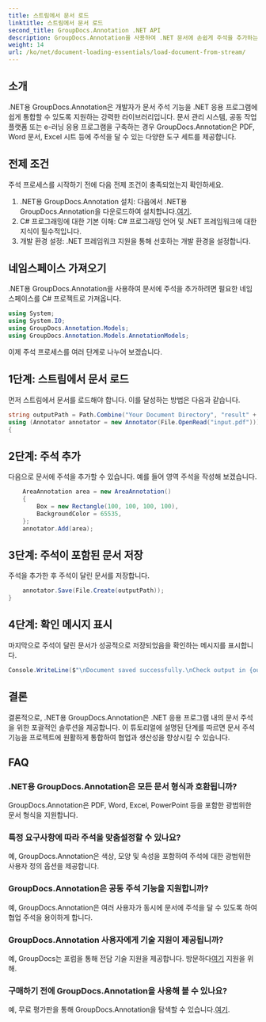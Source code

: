 ```yaml
---
title: 스트림에서 문서 로드
linktitle: 스트림에서 문서 로드
second_title: GroupDocs.Annotation .NET API
description: GroupDocs.Annotation을 사용하여 .NET 문서에 손쉽게 주석을 추가하는 방법을 알아보세요. 협업과 생산성을 향상하세요.
weight: 14
url: /ko/net/document-loading-essentials/load-document-from-stream/
---
```

## 소개
.NET용 GroupDocs.Annotation은 개발자가 문서 주석 기능을 .NET 응용 프로그램에 쉽게 통합할 수 있도록 지원하는 강력한 라이브러리입니다. 문서 관리 시스템, 공동 작업 플랫폼 또는 e-러닝 응용 프로그램을 구축하는 경우 GroupDocs.Annotation은 PDF, Word 문서, Excel 시트 등에 주석을 달 수 있는 다양한 도구 세트를 제공합니다.
## 전제 조건
주석 프로세스를 시작하기 전에 다음 전제 조건이 충족되었는지 확인하세요.
1. .NET용 GroupDocs.Annotation 설치: 다음에서 .NET용 GroupDocs.Annotation을 다운로드하여 설치합니다.[여기](https://releases.groupdocs.com/annotation/net/).
2. C# 프로그래밍에 대한 기본 이해: C# 프로그래밍 언어 및 .NET 프레임워크에 대한 지식이 필수적입니다.
3. 개발 환경 설정: .NET 프레임워크 지원을 통해 선호하는 개발 환경을 설정합니다.

## 네임스페이스 가져오기
.NET용 GroupDocs.Annotation을 사용하여 문서에 주석을 추가하려면 필요한 네임스페이스를 C# 프로젝트로 가져옵니다.
```csharp
using System;
using System.IO;
using GroupDocs.Annotation.Models;
using GroupDocs.Annotation.Models.AnnotationModels;
```

이제 주석 프로세스를 여러 단계로 나누어 보겠습니다.
## 1단계: 스트림에서 문서 로드
먼저 스트림에서 문서를 로드해야 합니다. 이를 달성하는 방법은 다음과 같습니다.
```csharp
string outputPath = Path.Combine("Your Document Directory", "result" + Path.GetExtension("input.pdf"));
using (Annotator annotator = new Annotator(File.OpenRead("input.pdf")))
{
```
## 2단계: 주석 추가
다음으로 문서에 주석을 추가할 수 있습니다. 예를 들어 영역 주석을 작성해 보겠습니다.
```csharp
	AreaAnnotation area = new AreaAnnotation()
	{
		Box = new Rectangle(100, 100, 100, 100),
		BackgroundColor = 65535,
	};
	annotator.Add(area);
```
## 3단계: 주석이 포함된 문서 저장
주석을 추가한 후 주석이 달린 문서를 저장합니다.
```csharp
	annotator.Save(File.Create(outputPath));
}
```
## 4단계: 확인 메시지 표시
마지막으로 주석이 달린 문서가 성공적으로 저장되었음을 확인하는 메시지를 표시합니다.
```csharp
Console.WriteLine($"\nDocument saved successfully.\nCheck output in {outputPath}.");
```

## 결론
결론적으로, .NET용 GroupDocs.Annotation은 .NET 응용 프로그램 내의 문서 주석을 위한 포괄적인 솔루션을 제공합니다. 이 튜토리얼에 설명된 단계를 따르면 문서 주석 기능을 프로젝트에 원활하게 통합하여 협업과 생산성을 향상시킬 수 있습니다.
## FAQ
### .NET용 GroupDocs.Annotation은 모든 문서 형식과 호환됩니까?
GroupDocs.Annotation은 PDF, Word, Excel, PowerPoint 등을 포함한 광범위한 문서 형식을 지원합니다.
### 특정 요구사항에 따라 주석을 맞춤설정할 수 있나요?
예, GroupDocs.Annotation은 색상, 모양 및 속성을 포함하여 주석에 대한 광범위한 사용자 정의 옵션을 제공합니다.
### GroupDocs.Annotation은 공동 주석 기능을 지원합니까?
예, GroupDocs.Annotation은 여러 사용자가 동시에 문서에 주석을 달 수 있도록 하여 협업 주석을 용이하게 합니다.
### GroupDocs.Annotation 사용자에게 기술 지원이 제공됩니까?
 예, GroupDocs는 포럼을 통해 전담 기술 지원을 제공합니다. 방문하다[여기](https://forum.groupdocs.com/c/annotation/10) 지원을 위해.
### 구매하기 전에 GroupDocs.Annotation을 사용해 볼 수 있나요?
 예, 무료 평가판을 통해 GroupDocs.Annotation을 탐색할 수 있습니다.[여기](https://releases.groupdocs.com/).